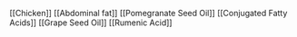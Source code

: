 [[Chicken]]
[[Abdominal fat]]
[[Pomegranate Seed Oil]]
[[Conjugated Fatty Acids]]
[[Grape Seed Oil]]
[[Rumenic Acid]]

